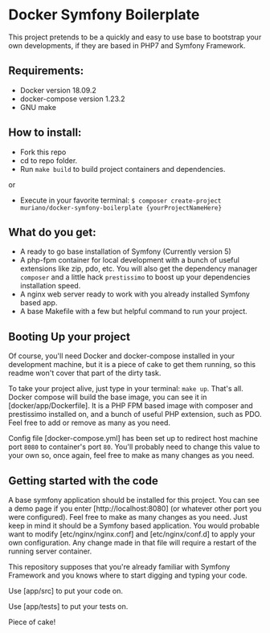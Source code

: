 # Docker Symfony Boilerplate
This project pretends to be a quickly and easy to use base to bootstrap your own developments, if they are based in PHP7 and Symfony Framework.

## Requirements:
* Docker version 18.09.2
* docker-compose version 1.23.2
* GNU make

## How to install:
* Fork this repo
* cd to repo folder.
* Run `make build` to build project containers and dependencies.

or

* Execute in your favorite terminal: `$ composer create-project muriano/docker-symfony-boilerplate {yourProjectNameHere}`

## What do you get:
* A ready to go base installation of Symfony (Currently version 5)
* A php-fpm container for local development with a bunch of useful extensions like zip, pdo, etc. You will also get the dependency manager `composer` and a little hack `prestissimo` to boost up your dependencies installation speed.
* A nginx web server ready to work with you already installed Symfony based app.
* A base Makefile with a few but helpful command to run your project.

## Booting Up your project
Of course, you'll need Docker and docker-compose installed in your development machine, but it is a piece of cake to get them running, so this readme won't cover that part of the dirty task.

To take your project alive, just type in your terminal: `make up`. That's all. Docker compose will build the base image, you can see it in [docker/app/Dockerfile]. It is a PHP FPM based image with composer and prestissimo installed on, and a bunch of useful PHP extension, such as PDO. Feel free to add or remove as many as you need.

Config file [docker-compose.yml] has been set up to redirect host machine port `8080` to container's port `80`. You'll probably need to change this value to your own so, once again, feel free to make as many changes as you need.

## Getting started with the code
A base symfony application should be installed for this project. You can see a demo page if you enter [http://localhost:8080] (or whatever other port you were configured). Feel free to make as many changes as you need. Just keep in mind it should be a Symfony based application.
You would probable want to modify [etc/nginx/nginx.conf] and [etc/nginx/conf.d] to apply your own configuration. Any change made in that file will require a restart of the running server container.

This repository supposes that you're already familiar with Symfony Framework and you knows where to start digging and typing your code.

Use [app/src] to put your code on.

Use [app/tests] to put your tests on.

Piece of cake!
